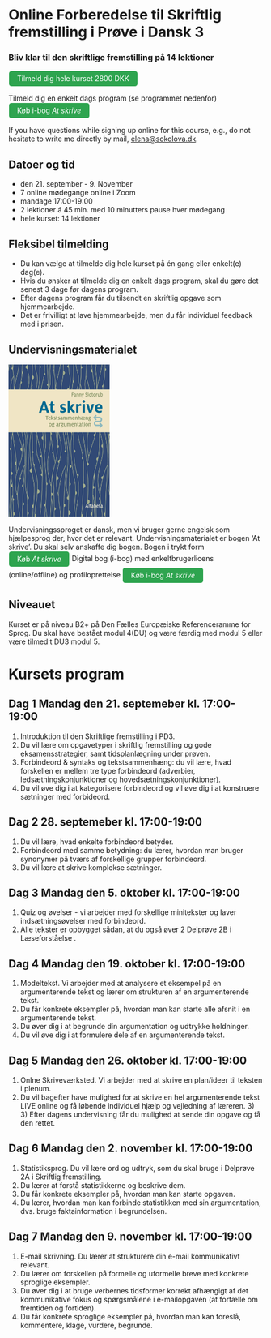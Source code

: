 # Online Forberedelse til Skriftlig fremstilling i Prøve i Dansk 3  

### Bliv klar til den skriftlige fremstilling på 14 lektioner

<a class="btn" href="https://www.alfabetaforlag.dk/skrive-tekstsammenhaeng-og-argumentation-i-bog#"> Tilmeld dig hele kurset 2800 DKK</a>

Tilmeld dig en enkelt dags program (se programmet nedenfor) <a class="btn" href="https://www.alfabetaforlag.dk/skrive-tekstsammenhaeng-og-argumentation-i-bog#">Køb i-bog *At skrive*</a>

If you have questions while signing up online for this course, e.g., do not hesitate to write me directly by mail, [elena@sokolova.dk](mailto:elena@sokolova.dk).

<style>
.btn {
  color: white;
  background-color: #2ea44f;
  border-color: rgba(27,31,35,.1);
  box-shadow: 0 0px 0 rgba(27,31,35,.1),inset 0 1px 0 hsla(0,0%,100%,.03);
  position: relative;
  display: inline-block;
  padding: 5px 16px;
  font-size: 14px
  font-weight: 500;
  line-height: 20px;
  white-space: nowrap;
  vertical-align: middle;
  cursor: pointer;
  border: 1px solid;
  border-radius: 6px;
  text-decoration: none;
}
</style>


## Datoer og tid

* den 21. september - 9. November
* 7 online mødegange online i Zoom 
* mandage 17:00-19:00
* 2 lektioner á 45 min. med 10 minutters pause hver mødegang 
* hele kurset: 14 lektioner
         
## Fleksibel tilmelding 

* Du kan vælge at tilmelde dig hele kurset på én gang eller enkelt(e) dag(e). 
* Hvis du ønsker at tilmelde dig en enkelt dags program, skal du gøre det senest 3 dage før dagens program. 
* Efter dagens program får du tilsendt en skriftlig opgave som hjemmearbejde. 
* Det er frivilligt at lave hjemmearbejde, men du får individuel feedback med i prisen. 

## Undervisningsmaterialet
<img src="at-skrive-forside.jpg" alt="At skrive" width="200" height="300" />

Undervisningssproget er dansk, men vi bruger gerne engelsk som hjælpesprog der, hvor det er relevant.
Undervisningsmaterialet er bogen ‘At skrive’. Du skal selv anskaffe dig bogen. 
Bogen i trykt form  <a class="btn" href="https://www.alfabetaforlag.dk/skrive#">Køb *At skrive*</a> 
Digital bog (i-bog) med enkeltbrugerlicens (online/offline) og profiloprettelse <a class="btn" href="https://www.alfabetaforlag.dk/skrive-tekstsammenhaeng-og-argumentation-i-bog#">Køb i-bog *At skrive*</a>

## Niveauet

Kurset er på niveau B2+ på Den Fælles Europæiske Referenceramme for Sprog. 
Du skal have bestået modul 4(DU) og være færdig med modul 5 eller være tilmedlt DU3 modul 5. 

# Kursets program

## Dag 1 Mandag den 21. septemeber kl. 17:00-19:00           

1) Introduktion til den Skriftlige fremstilling i PD3.
2) Du vil lære om opgavetyper i skriftlig fremstilling og gode eksamensstrategier, samt tidsplanlægning under prøven. 
2) Forbindeord & syntaks og tekstsammenhæng: du vil lære, hvad forskellen er mellem tre type forbindeord (adverbier, ledsætningskonjunktioner og hovedsætningskonjunktioner). 
3) Du vil øve dig i at kategorisere forbindeord og vil øve dig i at konstruere sætninger med forbideord. 

## Dag 2 28. septemeber kl. 17:00-19:00                     

1) Du vil lære, hvad enkelte forbindeord betyder.
2) Forbindeord med samme betydning: du lærer, hvordan man bruger synonymer på tværs af forskellige grupper forbindeord. 
3) Du vil lære at skrive komplekse sætninger. 

## Dag 3 Mandag den 5. oktober kl. 17:00-19:00

1) Quiz og øvelser - vi arbejder med forskellige minitekster og laver indsætningsøvelser med forbindeord. 
2) Alle tekster er opbygget sådan, at du også øver 2 Delprøve 2B i Læseforståelse . 

## Dag 4 Mandag den 19. oktober kl. 17:00-19:00

1) Modeltekst. Vi arbejder med at analysere et eksempel på en argumenterende tekst og lærer om strukturen af en argumenterende tekst. 
2) Du får konkrete eksempler på, hvordan man kan starte alle afsnit i en argumenterende tekst. 
3) Du øver dig i at begrunde din argumentation og udtrykke holdninger. 
4) Du vil øve dig i at formulere dele af en argumenterende tekst. 

## Dag 5 Mandag den 26. oktober kl. 17:00-19:00

1) Onlne Skriveværksted. Vi arbejder med at skrive en plan/ideer til teksten i plenum. 
2) Du vil bagefter have mulighed for at skrive en hel argumenterende tekst LIVE online og få løbende individuel hjælp og vejledning af læreren. 3) 3) Efter dagens undervisning får du mulighed at sende din opgave og få den rettet. 

## Dag 6 Mandag den 2. november kl. 17:00-19:00

1) Statistiksprog. Du vil lære ord og udtryk, som du skal bruge i Delprøve 2A i Skriftlig fremstilling. 
2) Du lærer at forstå statistikkerne og beskrive dem. 
3) Du får konkrete eksempler på, hvordan man kan starte opgaven. 
4) Du lærer, hvordan man kan forbinde statistikken med sin argumentation, dvs. bruge faktainformation i begrundelsen. 

## Dag 7 Mandag den 9. november kl. 17:00-19:00

1) E-mail skrivning. Du lærer at strukturere din e-mail kommunikativt relevant. 
2) Du lærer om forskellen på formelle og uformelle breve med konkrete sproglige eksempler.  
3) Du øver dig i at bruge verbernes tidsformer korrekt afhængigt af det kommunikative fokus og spørgsmålene i e-mailopgaven (at fortælle om fremtiden og fortiden). 
4) Du får konkrete sproglige eksempler på, hvordan man kan foreslå, kommentere, klage, vurdere, begrunde.



